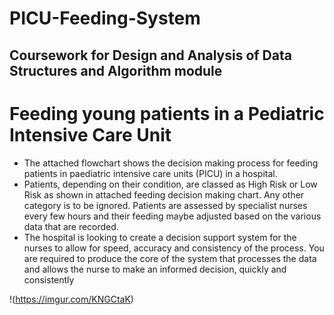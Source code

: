 # PICU-Feeding-System
## Coursework for Design and Analysis of Data Structures and Algorithm module

# Feeding young patients in a Pediatric Intensive Care Unit
  - The attached flowchart shows the decision making process for feeding patients in paediatric intensive care units (PICU) in a hospital.
  - Patients, depending on their condition, are classed as High Risk or Low Risk as shown in attached feeding decision making chart. Any other category is to be ignored. Patients are assessed by specialist nurses every few hours and their feeding maybe adjusted based on
the various data that are recorded.
  - The hospital is looking to create a decision support system for the nurses to allow for speed, accuracy and consistency of the process. You are required to produce the core of the system that processes the data and allows the nurse to make an informed decision, quickly and
consistently

!(https://imgur.com/KNGCtaK)
